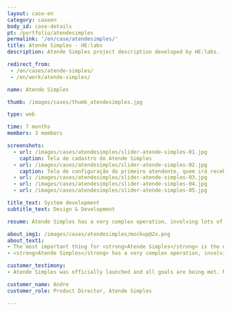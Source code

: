 ```yaml
---
layout: case-en
category: caseen
body_id: case-details
pt: /portfolio/atendesimples
permalink: '/en/case/atendesimples/'
title: Atende Simples - HE:labs
description: Atende Simples project description developed by HE:labs.

redirect_from:
 - /en/cases/atende-simples/
 - /en/work/atende-simples/

name: Atende Simples

thumb: /images/cases/thumb_atendesimples.jpg

type: web

time: 7 months
members: 3 members

screenshots:
  - url: /images/cases/atendesimples/slider-atende-simples-01.jpg
    caption: Tela de cadastro do Atende Simples
  - url: /images/cases/atendesimples/slider-atende-simples-02.jpg
    caption: Tela de configuração do primeiro atendente, quem irá receber a chamada
  - url: /images/cases/atendesimples/slider-atende-simples-03.jpg
  - url: /images/cases/atendesimples/slider-atende-simples-04.jpg
  - url: /images/cases/atendesimples/slider-atende-simples-05.jpg

title_text: System development
subtitle_text: Design & Development

resume: Atende Simples has a very complex operation, involving lots of technologies, companies and systems

about_img1: /images/cases/atendesimples/mockup@2x.png
about_text1:
- The most important thing for <strong>Atende Simples</strong> is the user experience. Then the price. The value has to be fair and feasible for the targeted customer.
- <strong>Atende Simples</strong> has a very complex operation, involving lots of technologies, companies and systems. The voice platform was the responsibility of VoxAge, in São Paulo.

customer_testimony:
- Atende Simples was officially launched and all goals are being met. New opportunities have been identified to help our customers improve their business, and adjustments are released weekly.

customer_name: Andre
customer_role: Product Director, Atende Simples

---
```

